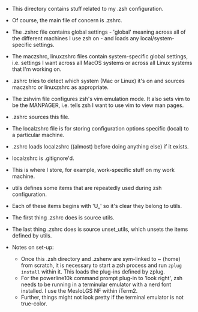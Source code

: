* This directory contains stuff related to my .zsh configuration.

* Of course, the main file of concern is .zshrc.
* The .zshrc file contains global settings - 'global' meaning across all of the different machines I use zsh on - and loads any local/system-specific settings.

* The maczshrc, linuxzshrc files contain system-specific global settings, i.e. settings I want across all MacOS systems or across all Linux systems that I'm working on.
* .zshrc tries to detect which system (Mac or Linux) it's on and sources maczshrc or linuxzshrc as appropriate.

* The zshvim file configures zsh's vim emulation mode. It also sets vim to be the MANPAGER, i.e. tells zsh I want to use vim to view man pages.
* .zshrc sources this file.

* The localzshrc file is for storing configuration options specific (local) to a particular machine.
* .zshrc loads localzshrc ((almost) before doing anything else) if it exists.
* localzshrc is .gitignore'd.
* This is where I store, for example, work-specific stuff on my work machine.

* utils defines some items that are repeatedly used during zsh configuration.
* Each of these items begins with 'U_' so it's clear they belong to utils.
* The first thing .zshrc does is source utils.
* The last thing .zshrc does is source unset_utils, which unsets the items defined by utils.

* Notes on set-up:
    * Once this .zsh directory and .zshenv are sym-linked to ~ (home) from scratch, it is necessary to start a zsh process and run `zplug install` within it. This loads the plug-ins defined by zplug.
    * For the powerline10k command prompt plug-in to 'look right', zsh needs to be running in a terminular emulator with a nerd font installed. I use the MesloLGS NF within iTerm2.
    * Further, things might not look pretty if the terminal emulator is not true-color.
